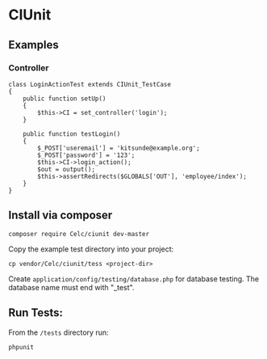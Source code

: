 # CIUnit

## Examples

### Controller

    class LoginActionTest extends CIUnit_TestCase
    {
        public function setUp()
        {
            $this->CI = set_controller('login');
        }

        public function testLogin()
        {
            $_POST['useremail'] = 'kitsunde@example.org';
            $_POST['password'] = '123';
            $this->CI->login_action();
            $out = output();
            $this->assertRedirects($GLOBALS['OUT'], 'employee/index');
        }
    }

## Install via composer

    composer require Celc/ciunit dev-master

Copy the example test directory into your project:

    cp vendor/Celc/ciunit/tess <project-dir>

Create `application/config/testing/database.php` for database testing. The database name must end with "_test".

## Run Tests:

From the `/tests` directory run:

	phpunit
